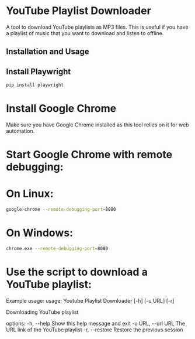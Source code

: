 
# YouTube Playlist Downloader

A tool to download YouTube playlists as MP3 files. This is useful if you have a playlist of music that you want to download and listen to offline.

## Installation and Usage

## Install Playwright
```bash
pip install playwright
```

# Install Google Chrome
Make sure you have Google Chrome installed as this tool relies on it for web automation.

# Start Google Chrome with remote debugging:
# On Linux:
```bash
google-chrome --remote-debugging-port=8080
```
# On Windows:
```bash
chrome.exe --remote-debugging-port=8080
```
# Use the script to download a YouTube playlist:
Example usage:
usage: Youtube Playlist Downloader [-h] [-u URL] [-r]

Downloading YouTube playlist

options:
  -h, --help         Show this help message and exit
  -u URL, --url URL  The URL link of the YouTube playlist
  -r, --restore      Restore the previous session
